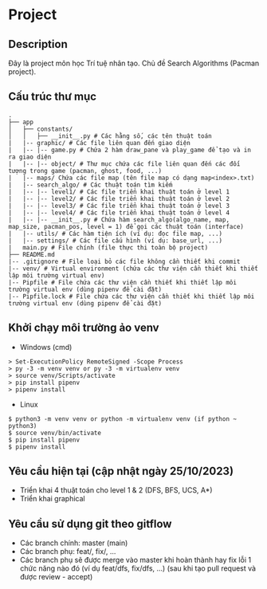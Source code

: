 # Project

## Description

Đây là project môn học Trí tuệ nhân tạo. Chủ đề Search Algorithms (Pacman project).

## Cấu trúc thư mục

```
.
├── app
│   ├── constants/
│   │   ├── __init__.py # Các hằng số, các tên thuật toán
|   |-- graphic/ # Các file liên quan đến giao diện
|   |-- |-- game.py # Chứa 2 hàm draw_pane và play_game để tạo và in ra giao diện
|   |-- |-- object/ # Thư mục chứa các file liên quan đến các đối tượng trong game (pacman, ghost, food, ...)
|   |-- maps/ Chứa các file map (tên file map có dạng map<index>.txt)
|   |-- search_algo/ # Các thuật toán tìm kiếm
|   |-- |-- level1/ # Các file triển khai thuật toán ở level 1
|   |-- |-- level2/ # Các file triển khai thuật toán ở level 2
|   |-- |-- level3/ # Các file triển khai thuật toán ở level 3
|   |-- |-- level4/ # Các file triển khai thuật toán ở level 4
|   |-- |-- __init__.py # Chứa hàm search_algo(algo_name, map, map_size, pacman_pos, level = 1) để gọi các thuật toán (interface)
|   |-- utils/ # Các hàm tiện ích (ví dụ: đọc file map, ...)
|   |-- settings/ # Các file cấu hình (ví dụ: base_url, ...)
|   main.py # File chính (file thực thi toàn bộ project)
├── README.md
|-- .gitignore # File loại bỏ các file không cần thiết khi commit
|-- venv/ # Virtual environment (chứa các thư viện cần thiết khi thiết lập môi trường virtual env)
|-- Pipfile # File chứa các thư viện cần thiết khi thiết lập môi trường virtual env (dùng pipenv để cài đặt)
|-- Pipfile.lock # File chứa các thư viện cần thiết khi thiết lập môi trường virtual env (dùng pipenv để cài đặt)

```

## Khởi chạy môi trường ảo venv

- Windows (cmd)

```
> Set-ExecutionPolicy RemoteSigned -Scope Process
> py -3 -m venv venv or py -3 -m virtualenv venv
> source venv/Scripts/activate
> pip install pipenv
> pipenv install
```

- Linux

```
$ python3 -m venv venv or python -m virtualenv venv (if python ~ python3)
$ source venv/bin/activate
$ pip install pipenv
$ pipenv install
```

## Yêu cầu hiện tại (cập nhật ngày 25/10/2023)

- Triển khai 4 thuật toán cho level 1 & 2 (DFS, BFS, UCS, A\*)
- Triển khai graphical

## Yêu cầu sử dụng git theo gitflow

- Các branch chính: master (main)
- Các branch phụ: feat/<action>, fix/<action>, ...
- Các branch phụ sẽ được merge vào master khi hoàn thành hay fix lỗi 1 chức năng nào đó (ví dụ feat/dfs, fix/dfs, ...) (sau khi tạo pull request và được review - accept)
